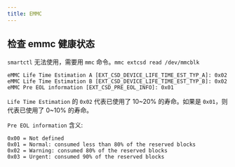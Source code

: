```yaml
---
title: EMMC
---
```



## 检查 emmc 健康状态

`smartctl` 无法使用，需要用 `mmc` 命令。`mmc extcsd read /dev/mmcblk`

```
eMMC Life Time Estimation A [EXT_CSD_DEVICE_LIFE_TIME_EST_TYP_A]: 0x02
eMMC Life Time Estimation B [EXT_CSD_DEVICE_LIFE_TIME_EST_TYP_B]: 0x02
eMMC Pre EOL information [EXT_CSD_PRE_EOL_INFO]: 0x01
```

`Life Time Estimation` 的 `0x02` 代表已使用了 10~20% 的寿命。如果是 `0x01`，则代表已使用了 0~10% 的寿命。

`Pre EOL information` 含义:

```
0x00 = Not defined
0x01 = Normal: consumed less than 80% of the reserved blocks
0x02 = Warning: consumed 80% of the reserved blocks
0x03 = Urgent: consumed 90% of the reserved blocks
```
